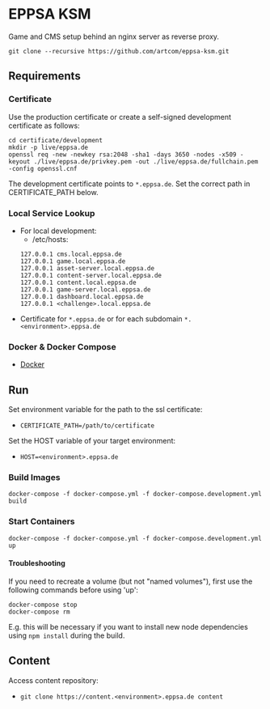 # EPPSA KSM

Game and CMS setup behind an nginx server as reverse proxy.

`git clone --recursive https://github.com/artcom/eppsa-ksm.git`

## Requirements

### Certificate
Use the production certificate or create a self-signed development certificate as follows:
```
cd certificate/development
mkdir -p live/eppsa.de
openssl req -new -newkey rsa:2048 -sha1 -days 3650 -nodes -x509 -keyout ./live/eppsa.de/privkey.pem -out ./live/eppsa.de/fullchain.pem -config openssl.cnf
```

The development certificate points to `*.eppsa.de`. Set the correct path in CERTIFICATE_PATH below.

### Local Service Lookup
  * For local development:
    * /etc/hosts:
    ```
    127.0.0.1 cms.local.eppsa.de
    127.0.0.1 game.local.eppsa.de
    127.0.0.1 asset-server.local.eppsa.de
    127.0.0.1 content-server.local.eppsa.de
    127.0.0.1 content.local.eppsa.de
    127.0.0.1 game-server.local.eppsa.de
    127.0.0.1 dashboard.local.eppsa.de
    127.0.0.1 <challenge>.local.eppsa.de
    ```
  * Certificate for `*.eppsa.de` or for each subdomain `*.<environment>.eppsa.de`

### Docker & Docker Compose
  * [Docker](https://docs.docker.com/install/)

## Run
Set environment variable for the path to the ssl certificate:
  * `CERTIFICATE_PATH=/path/to/certificate`

Set the HOST variable of your target environment:
  * `HOST=<environment>.eppsa.de`

### Build Images
`docker-compose -f docker-compose.yml -f docker-compose.development.yml build`

### Start Containers
`docker-compose -f docker-compose.yml -f docker-compose.development.yml up`

#### Troubleshooting
If you need to recreate a volume (but not "named volumes"), first use the following commands before using 'up':
```
docker-compose stop
docker-compose rm
```
E.g. this will be necessary if you want to install new node dependencies using `npm install` during the build.

## Content
Access content repository:

* `git clone https://content.<environment>.eppsa.de content`
